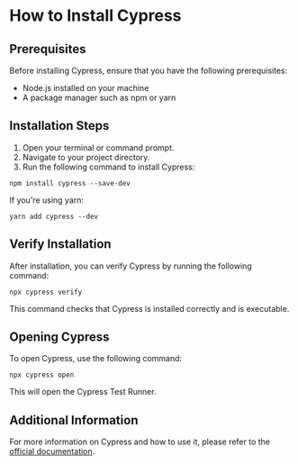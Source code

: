 <!DOCTYPE html>
<html lang="en">
<head>
    <meta charset="UTF-8">
    <meta name="viewport" content="width=device-width, initial-scale=1.0">
</head>
<body>
    <h1>How to Install Cypress</h1>
    <h2>Prerequisites</h2>
    <p>Before installing Cypress, ensure that you have the following prerequisites:</p>
    <ul>
        <li>Node.js installed on your machine</li>
        <li>A package manager such as npm or yarn</li>
    </ul>
    <h2>Installation Steps</h2>
    <ol>
        <li>Open your terminal or command prompt.</li>
        <li>Navigate to your project directory.</li>
        <li>Run the following command to install Cypress:</li>
    </ol>
    <pre><code>npm install cypress --save-dev</code></pre>
    <p>If you're using yarn:</p>
    <pre><code>yarn add cypress --dev</code></pre>
    <h2>Verify Installation</h2>
    <p>After installation, you can verify Cypress by running the following command:</p>
    <pre><code>npx cypress verify</code></pre>
    <p>This command checks that Cypress is installed correctly and is executable.</p>
    <h2>Opening Cypress</h2>
    <p>To open Cypress, use the following command:</p>
    <pre><code>npx cypress open</code></pre>
    <p>This will open the Cypress Test Runner.</p>
    <h2>Additional Information</h2>
    <p>For more information on Cypress and how to use it, please refer to the <a href="https://docs.cypress.io/guides/getting-started/installing-cypress.html" target="_blank">official documentation</a>.</p>
</body>
</html>

